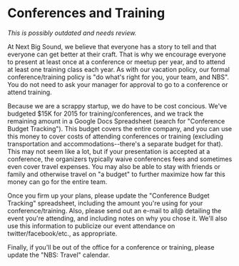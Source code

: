 Conferences and Training
========================

*This is possibly outdated and needs review.*

At Next Big Sound, we believe that everyone has a story to tell and that everyone can get better at their craft. That is why we encourage everyone to present at least once at a conference or meetup per year, and to attend at least one training class each year. As with our vacation policy, our formal conference/training policy is "do what's right for you, your team, and NBS". You do not need to ask your manager for approval to go to a conference or attend training.

Because we are a scrappy startup, we do have to be cost concious. We've budgeted $15K for 2015 for training/conferences, and we track the remaining amount in a Google Docs Spreadsheet (search for "Conference Budget Tracking"). This budget covers the entire company, and you can use this money to cover costs of attending conferences or training (excluding transportation and accommodations--there's a separate budget for that). This may not seem like a lot, but if your presentation is accepted at a conference, the organizers typically waive conferences fees and sometimes even cover travel expenses. You may also be able to stay with friends or family and otherwise travel on "a budget" to further maximize how far this money can go for the entire team.

Once you firm up your plans, please update the "Conference Budget Tracking" spreadsheet, including the amount you're using for your conference/training. Also, please send out an e-mail to all@ detailing the event you're attending, and including notes on why you chose it. We'll also use this information to publicize our event attendance on twitter/facebook/etc., as appropriate.

Finally, if you'll be out of the office for a conference or training, please update the "NBS: Travel" calendar.
